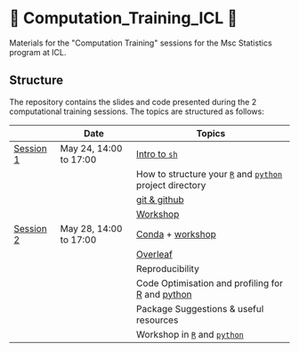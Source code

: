 # :rocket: Computation_Training_ICL :rocket:
Materials for the "Computation Training" sessions for the Msc Statistics program at ICL.

## Structure 

The repository contains the slides and code presented during the 2 computational training sessions.
The topics are structured as follows:

|                          | Date                   | Topics                                                                                                                                    |
|--------------------------|------------------------|-------------------------------------------------------------------------------------------------------------------------------------------|
| [Session 1](./session1/) | May 24, 14:00 to 17:00 | [Intro to `sh`](./session1/MSc_Computing_Presentation-2.pdf)                                                                              |
|                          |                        | How to structure your [`R`](./session1/r_repo_structure.md) and [`python`](./session1/MSc_Computing_Presentation-2.pdf) project directory |
|                          |                        | [git & github](./session1/intro_to_git.pptx)                                                                                              |
|                          |                        | [Workshop](https://github.com/bmartin9/MScComputingIntro)                                                                                 |
| [Session 2](./session2/) | May 28, 14:00 to 17:00 | [Conda](./session2/conda/Dependency%20management.pdf) + [workshop](./session2/conda)                                                      |
|                          |                        | [Overleaf](./session2/Overleaf_notes.pdf)                                                                                                 |
|                          |                        | Reproducibility                                                                                                                           |
|                          |                        | Code Optimisation and profiling for [R](./session2/_site/making_R_fast.html) and [python](./session2/fast_python/python_optimisation.pdf) |
|                          |                        | Package Suggestions & useful resources                                                                                                    |
|                          |                        | Workshop in [`R`](./session2/GoodCodingWorkshopR.Rmd) and [`python`](./session2/MScOptimisation/)                                         |


